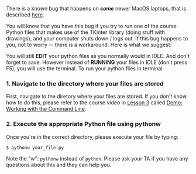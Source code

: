 There is a known bug that happens on ***some*** newer MacOS laptops, that is described <a href="https://www.python.org/download/mac/tcltk/" target="_blank">here</a>.

You will know that you have this bug if you try to run one of the course Python files that makes use of the TKinter library (doing stuff with drawings), and your computer shuts down / logs out. If this bug happens to you, not to worry -- there is a workaround. Here is what we suggest:

You will still **EDIT** your python files as you normally would in IDLE. And don't forget to save. However instead of **RUNNING** your files in IDLE (don't press F5), you will use the terminal. To run your python files in terminal:

### 1. Navigate to the directory where your files are stored
First, navigate to the diretory where your files are stored. If you don't know how to do this, please refer to the course video in [Lesson 3](/fall2020/lectures/05lecture) called <a href="https://northwestern.hosted.panopto.com/Panopto/Pages/Viewer.aspx?id=0e2fe3ec-2b11-42b4-98eb-ab9d000de6e7" target="_blank">Demo: Working with the Command Line</a>.

### 2. Execute the appropriate Python file using pythonw
Once you're in the correct directory, please execute your file by typing:

```shell
$ pythonw your_file.py
```

Note the "w": `pythonw` instead of `python`. Please ask your TA if you have any questions about this and they can help you.
